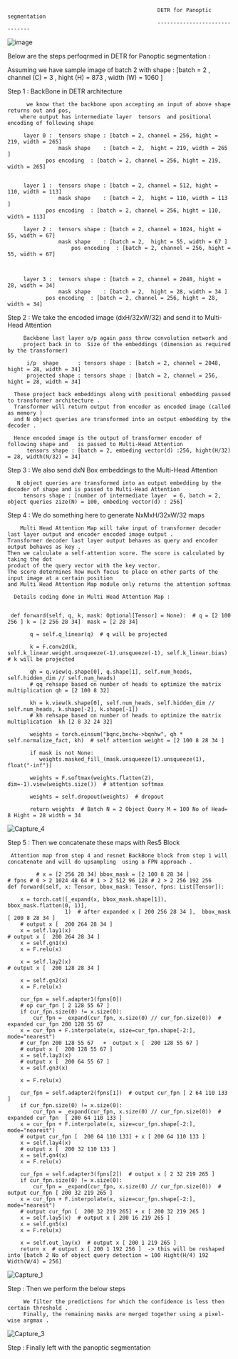 


                                                   DETR for Panoptic segmentation
                                                   ------------------------------
                                                             
 ![image](https://user-images.githubusercontent.com/70502759/158041859-474702f1-b5e0-4498-abe7-34685cdd8183.png)
 
 Below are the steps perfoqrmed in DETR for Panoptic segmentation : 
 
 
 
 Assuming we have sample image of batch 2 with shape : [batch = 2 , channel (C) = 3 , hight (H) = 873 , width (W) = 1060 ]
 
 Step 1  :  BackBone in DETR architecture  
 
          we know that the backbone upon accepting an input of above shape  returns out and pos, 
	    where output has intermediate layer  tensors  and positional encoding of following shape 

         layer 0 :  tensors shape : [batch = 2, channel = 256, hight = 219, width = 265] 
                    mask shape    : [batch = 2,  hight = 219, width = 265 ]
		        pos encoding  : [batch = 2, channel = 256, hight = 219, width = 265] 
		   

         layer 1 :  tensors shape : [batch = 2, channel = 512, hight = 110, width = 113] 
                    mask shape    : [batch = 2,  hight = 110, width = 113 ]
		        pos encoding  : [batch = 2, channel = 256, hight = 110, width = 113] 
		   
         layer 2 :  tensors shape : [batch = 2, channel = 1024, hight = 55, width = 67] 
                    mask shape    : [batch = 2,  hight = 55, width = 67 ]
                        pos encoding  : [batch = 2, channel = 256, hight = 55, width = 67] 



         layer 3 :  tensors shape : [batch = 2, channel = 2048, hight = 28, width = 34] 
                    mask shape    : [batch = 2,  hight = 28, width = 34 ]
		        pos encoding  : [batch = 2, channel = 256, hight = 28, width = 34] 

                    
 
 Step 2 : We take the encoded image (dxH/32xW/32) and send it to Multi-Head Attention
       
         Backbone last layer o/p again pass throw convolution network and 
         project back in to  Size of the embeddings (dimension as required by the transformer)

          i/p  shape      : tensors shape : [batch = 2, channel = 2048, hight = 28, width = 34] 
          projected shape : tensors shape : [batch = 2, channel = 256, hight = 28, width = 34] 
	  
	  These project back embeddings along with positional embedding passed to transformer architecture .
	  Transformer will return output from encoder as encoded image (called as memory ) 
	  and N object queries are transformed into an output embedding by the decoder . 
	  
	  Hence encoded image is the output of transformer encoder of following shape and   is passed to Multi-Head Attention 
	      tensors shape : [batch = 2, embeding vector(d) :256, hight(H/32) = 28, width(N/32) = 34]
	        


        
        

 Step 3 : We also send dxN Box embeddings to the Multi-Head Attention
 
       N object queries are transformed into an output embedding by the decoder of shape and is passed to Multi-Head Attention
         tensors shape : [number of intermediate layer  = 6, batch = 2, object queries zize(N) = 100, embeding vector(d) : 256]

 Step 4 : We do something here to generate NxMxH/32xW/32 maps
 
        Multi Head Attention Map will take input of transformer decoder last layer output and encoder encoded image output .
	Transformer decoder last layer output behaves as query and encoder output behaves as key . 
	Then we calculate a self-attention score. The score is calculated by taking the dot 
	product of the query vector with the key vector. 
	The score determines how much focus to place on other parts of the input image at a certain position 
	and Multi Head Attention Map module only returns the attention softmax
	
	  Details coding done in Multi Head Attention Map : 
	  
	  
	 def forward(self, q, k, mask: Optional[Tensor] = None):  # q = [2 100 256 ] k = [2 256 28 34]  mask = [2 28 34]
	 
           q = self.q_linear(q)  # q will be projected
	   
           k = F.conv2d(k, self.k_linear.weight.unsqueeze(-1).unsqueeze(-1), self.k_linear.bias)  # k will be projected
	    
           qh = q.view(q.shape[0], q.shape[1], self.num_heads, self.hidden_dim // self.num_heads)	   
           # qq rehsape based on number of heads to optimize the matrix multiplication qh = [2 100 8 32]
	  
           kh = k.view(k.shape[0], self.num_heads, self.hidden_dim // self.num_heads, k.shape[-2], k.shape[-1])
           # kh rehsape based on number of heads to optimize the matrix multiplication  kh [2 8 32 24 32]

           weights = torch.einsum("bqnc,bnchw->bqnhw", qh * self.normalize_fact, kh)  # self attention weight = [2 100 8 28 34 ]

           if mask is not None:
              weights.masked_fill_(mask.unsqueeze(1).unsqueeze(1), float("-inf"))

           weights = F.softmax(weights.flatten(2), dim=-1).view(weights.size())  # attention softmax 

           weights = self.dropout(weights)  # dropout

           return weights  # Batch N = 2 Object Query M = 100 No of Head= 8 Hight = 28 width = 34
	   

![Capture_4](https://user-images.githubusercontent.com/70502759/158050222-87865ae1-a803-4364-9115-c25a4753deba.PNG)

 
 Step 5 : Then we concatenate these maps with Res5 Block
         
	 
	 Attention map from step 4 and resnet BackBone block from step 1 will concatenate and will do upsampling  using a FPN approach . 
	 
	 	     # x = [2 256 28 34] bbox_mask = [2 100 8 28 34 ]
    # fpns # 0 > 2 1024 48 64 # 1 > 2 512 96 128 # 2 > 2 256 192 256
    def forward(self, x: Tensor, bbox_mask: Tensor, fpns: List[Tensor]):

        x = torch.cat([_expand(x, bbox_mask.shape[1]), bbox_mask.flatten(0, 1)],
                      1)  # after expanded x [ 200 256 28 34 ],  bbox_mask [ 200 8 28 34 ]
        # output x [  200 264 28 34 ]
        x = self.lay1(x)
	# output x [  200 264 28 34 ]
        x = self.gn1(x)
        x = F.relu(x)
	
        x = self.lay2(x)
	# output x [  200 128 28 34 ]

        x = self.gn2(x)
        x = F.relu(x)

        cur_fpn = self.adapter1(fpns[0])
        # op cur_fpn [ 2 128 55 67 ]
        if cur_fpn.size(0) != x.size(0):
            cur_fpn = _expand(cur_fpn, x.size(0) // cur_fpn.size(0))  # expanded cur_fpn 200 128 55 67
        x = cur_fpn + F.interpolate(x, size=cur_fpn.shape[-2:], mode="nearest")
        # cur_fpn 200 128 55 67   +  output x [  200 128 55 67 ]
        # output x [  200 128 55 67 ]
        x = self.lay3(x)
        # output x [  200 64 55 67 ]
        x = self.gn3(x)

        x = F.relu(x)

        cur_fpn = self.adapter2(fpns[1])  # output cur_fpn [ 2 64 110 133 ]
        if cur_fpn.size(0) != x.size(0):
            cur_fpn = _expand(cur_fpn, x.size(0) // cur_fpn.size(0))  # expanded cur_fpn  [ 200 64 110 133 ]
        x = cur_fpn + F.interpolate(x, size=cur_fpn.shape[-2:], mode="nearest")
        # output cur_fpn [  200 64 110 133] + x [ 200 64 110 133 ]
        x = self.lay4(x)
        # output x [  200 32 110 133 ]
        x = self.gn4(x)
        x = F.relu(x)

        cur_fpn = self.adapter3(fpns[2])  # output x [ 2 32 219 265 ]
        if cur_fpn.size(0) != x.size(0):
            cur_fpn = _expand(cur_fpn, x.size(0) // cur_fpn.size(0))  # output cur_fpn [ 200 32 219 265 ]
        x = cur_fpn + F.interpolate(x, size=cur_fpn.shape[-2:], mode="nearest")
        # output cur_fpn [  200 32 219 265] + x [ 200 32 219 265 ]
        x = self.lay5(x)  # output x [ 200 16 219 265 ]
        x = self.gn5(x)
        x = F.relu(x)

        x = self.out_lay(x)  # output x [ 200 1 219 265 ]
        return x  # output x [ 200 1 192 256 ]  -> this will be reshaped into [batch 2 No of object query detection = 100 Hight(H/4) 192 Width(W/4) = 256]
	
	 
![Capture_1](https://user-images.githubusercontent.com/70502759/158050613-14e2af1e-822f-45e5-a1ce-38e4b8210b2c.PNG)

	 
	 
 
 Step  : Then we perform the below steps
 
         We filter the predictions for which the confidence is less then certain threshold .
         Finally, the remaining masks are merged together using a pixel-wise argmax . 
	 

	 

	 
![Capture_3](https://user-images.githubusercontent.com/70502759/158048064-107b938c-a5bd-46c9-b326-dcedcb0e3e86.PNG)

 
 Step  : Finally left with the panoptic segmentation




                                                            
